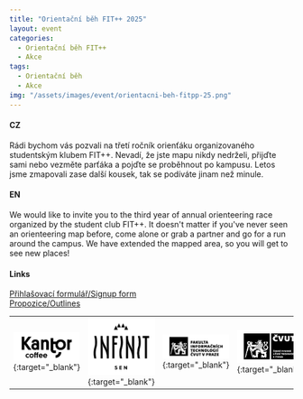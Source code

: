 ```yaml
---
title: "Orientační běh FIT++ 2025"
layout: event
categories:
  - Orientační běh FIT++
  - Akce
tags:
  - Orientační běh
  - Akce
img: "/assets/images/event/orientacni-beh-fitpp-25.png"
---
```


#### CZ
Rádi bychom vás pozvali na třetí ročník orienťáku organizovaného studentským klubem FIT++. Nevadí, že jste mapu nikdy nedrželi, přijďte sami nebo vezměte parťáka a pojďte se proběhnout po kampusu. Letos jsme zmapovali zase další kousek, tak se podíváte jinam než minule.

#### EN
We would like to invite you to the third year of annual orienteering race organized by the student club FIT++. It doesn't matter if you've never seen an orienteering map before, come alone or grab a partner and go for a run around the campus. We have extended the mapped area, so you will get to see new places!

#### Links
[Přihlašovací formulář/Signup form](https://shorturl.at/MHFXr)  
[Propozice/Outlines](https://drive.google.com/file/d/1WZx1MgNuEc-bDM7CS_p7yP6pT40AjTWN/view?usp=sharing)  

||||||
| :---------: | :---------: | :---------: | :---------- | :---------: |
|[![](/assets/images/event/orientak_partners/Kantor.png)](https://www.instagram.com/kantorcoffee/){:target="_blank"}|[![](/assets/images/event/orientak_partners/Infinit.png)](https://sen.infinit.cz/){:target="_blank"}|[![](/assets/images/event/orientak_partners/FIT_CVUT.png)](https://fit.cvut.cz/){:target="_blank"}|[![](/assets/images/event/orientak_partners/CVUT.png)](https://www.cvut.cz/){:target="_blank"}|[![](/assets/images/event/orientak_partners/SU_CVUT.png)](https://su.cvut.cz/){:target="_blank"}|       